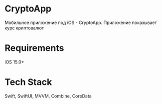 # CryptoApp
Мобильное приложение под iOS - CryptoApp. Приложение показывает курс криптовалют

# Requirements
iOS 15.0+

# Tech Stack
Swift, SwiftUI, MVVM, Combine, CoreData
